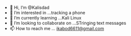 - 👋 Hi, I’m @Kalisdad
- 👀 I’m interested in ...tracking a phone
- 🌱 I’m currently learning ...Kali Linux
- 💞️ I’m looking to collaborate on ...STringing text messages
- 📫 How to reach me ... ikabod6611@gmail.com

<!---
Kalisdad/Kalisdad is a ✨ special ✨ repository because its `README.md` (this file) appears on your GitHub profile.
You can click the Preview link to take a look at your changes.
--->
